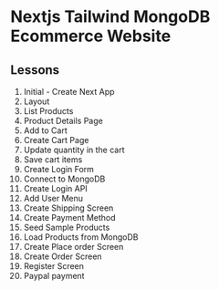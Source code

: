 # Nextjs Tailwind MongoDB Ecommerce Website

## Lessons

1. Initial - Create Next App
2. Layout
3. List Products
4. Product Details Page
5. Add to Cart
6. Create Cart Page
7. Update quantity in the cart
8. Save cart items
9. Create Login Form
10. Connect to MongoDB
11. Create Login API
12. Add User Menu
13. Create Shipping Screen
14. Create Payment Method
15. Seed Sample Products
16. Load Products from MongoDB
17. Create Place order Screen
18. Create Order Screen
19. Register Screen
20. Paypal payment
